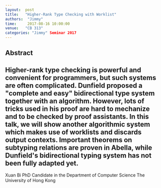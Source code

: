```yaml
--- 
layout:  post 
title:   "Higher-Rank Type Checking with Worklist"
authors:  "Jimmy"
time:     2017-08-16 10:00:00
venue:   "CB 313"
categories: "Jimmy" Seminar 2017
--- 
```

## Abstract

Higher-rank type checking is powerful and convenient for programmers, but
such
systems are often complicated. Dunfield proposed a "complete and easy"
bidirectional type system together with an algorithm. However, lots of
tricks
used in his proof are hard to mechanize and to be checked by proof
assistants.
In this talk, we will show another algorithmic system which makes use of
worklists and discards output contexts. Important theorems on subtyping
relations are proven in Abella, while Dunfield's bidirectional typing
system has
not been fully adapted yet.
-- 
Xuan Bi
PhD Candidate in the Department of Computer Science
The University of Hong Kong


